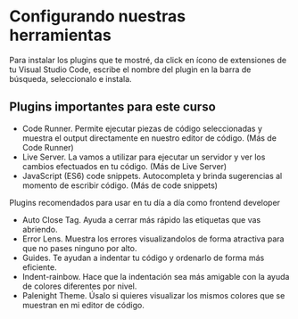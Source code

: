 # Configurando nuestras herramientas

Para instalar los plugins que te mostré, da click en ícono de extensiones de tu Visual Studio Code, escribe el nombre del plugin en la barra de búsqueda, seleccionalo e instala.

## Plugins importantes para este curso

* Code Runner. Permite ejecutar piezas de código seleccionadas y muestra el output directamente en nuestro editor de código. (Más de Code Runner)
* Live Server. La vamos a utilizar para ejecutar un servidor y ver los cambios efectuados en tu código. (Más de Live Server)
* JavaScript (ES6) code snippets. Autocompleta y brinda sugerencias al momento de escribir código. (Más de code snippets)

Plugins recomendados para usar en tu día a día como frontend developer

* Auto Close Tag. Ayuda a cerrar más rápido las etiquetas que vas abriendo.
* Error Lens. Muestra los errores visualizandolos de forma atractiva para que no pases ninguno por alto.
* Guides. Te ayudan a indentar tu código y ordenarlo de forma más eficiente.
* Indent-rainbow. Hace que la indentación sea más amigable con la ayuda de colores diferentes por nivel.
* Palenight Theme. Úsalo si quieres visualizar los mismos colores que se muestran en mi editor de código.
